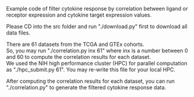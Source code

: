 Example code of filter cytokine response by correlation between ligand or receptor expression and cytokine target expression values.  
  
Please CD into the src folder and run "./download.py" first to download all data files.  

There are 61 datasets from the TCGA and GTEx cohorts.  
So, you may run "./correlation.py inx 61" where inx is a number between 0 and 60 to compute the correlation results for each dataset.  
We used the NIH high performance cluster (HPC) for parallel computation as "./hpc_submit.py 61". You may re-write this file for your local HPC.  

After computing the correlation results for each dataset, you can run "./correlation.py" to generate the filtered cytokine response data.  